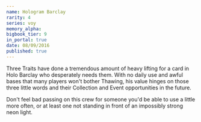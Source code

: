 ```yaml
---
name: Hologram Barclay
rarity: 4
series: voy
memory_alpha:
bigbook_tier: 9
in_portal: true
date: 08/09/2016
published: true
---
```


Three Traits have done a tremendous amount of heavy lifting for a card in Holo Barclay who desperately needs them. With no daily use and awful bases that many players won't bother Thawing, his value hinges on those three little words and their Collection and Event opportunities in the future.

Don't feel bad passing on this crew for someone you'd be able to use a little more often, or at least one not standing in front of an impossibly strong neon light.
